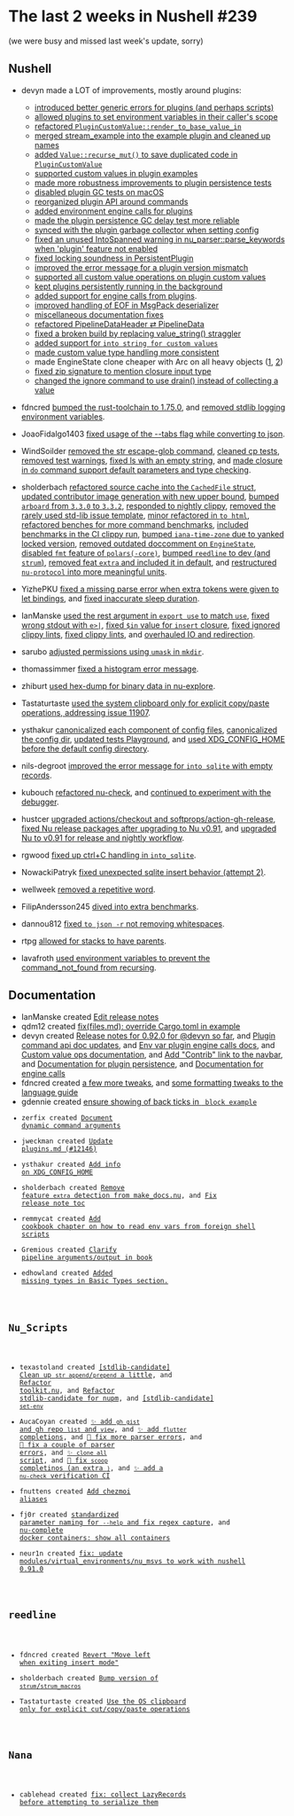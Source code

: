 # The last 2 weeks in Nushell #239

(we were busy and missed last week's update, sorry)

## Nushell

- devyn made a LOT of improvements, mostly around plugins:
    - [introduced better generic errors for plugins (and perhaps scripts)](https://github.com/nushell/nushell/pull/12236)
    - [allowed plugins to set environment variables in their caller's scope](https://github.com/nushell/nushell/pull/12204)
    - [refactored `PluginCustomValue::render_to_base_value_in`](https://github.com/nushell/nushell/pull/12244)
    - [merged stream_example into the example plugin and cleaned up names](https://github.com/nushell/nushell/pull/12234)
    - [added `Value::recurse_mut()` to save duplicated code in `PluginCustomValue`](https://github.com/nushell/nushell/pull/12218)
    - [supported custom values in plugin examples](https://github.com/nushell/nushell/pull/12213)
    - [made more robustness improvements to plugin persistence tests](https://github.com/nushell/nushell/pull/12185)
    - [disabled plugin GC tests on macOS](https://github.com/nushell/nushell/pull/12177)
    - [reorganized plugin API around commands](https://github.com/nushell/nushell/pull/12170)
    - [added environment engine calls for plugins](https://github.com/nushell/nushell/pull/12166)
    - [made the plugin persistence GC delay test more reliable](https://github.com/nushell/nushell/pull/12153)
    - [synced with the plugin garbage collector when setting config](https://github.com/nushell/nushell/pull/12152)
    - [fixed an unused IntoSpanned warning in nu_parser::parse_keywords when 'plugin' feature not enabled](https://github.com/nushell/nushell/pull/12144)
    - [fixed locking soundness in PersistentPlugin](https://github.com/nushell/nushell/pull/12182)
    - [improved the error message for a plugin version mismatch](https://github.com/nushell/nushell/pull/12122)
    - [supported all custom value operations on plugin custom values](https://github.com/nushell/nushell/pull/12088)
    - [kept plugins persistently running in the background](https://github.com/nushell/nushell/pull/12064)
    - [added support for engine calls from plugins](https://github.com/nushell/nushell/pull/12029).
    - [improved handling of EOF in MsgPack deserializer](https://github.com/nushell/nushell/pull/12183)
    - [miscellaneous documentation fixes](https://github.com/nushell/nushell/pull/12266)
    - [refactored PipelineDataHeader ⇄ PipelineData](https://github.com/nushell/nushell/pull/12248)
    - [fixed a broken build by replacing value_string() straggler](https://github.com/nushell/nushell/pull/12237)
    - [added support for `into string for custom values`](https://github.com/nushell/nushell/pull/12231)
    - [made custom value type handling more consistent](https://github.com/nushell/nushell/pull/12230)
    - made EngineState clone cheaper with Arc on all heavy objects ([1](https://github.com/nushell/nushell/pull/12229), [2](https://github.com/nushell/nushell/pull/12242))
    - [fixed zip signature to mention closure input type](https://github.com/nushell/nushell/pull/12216)
    - [changed the ignore command to use drain() instead of collecting a value](https://github.com/nushell/nushell/pull/12120)

- fdncred [bumped the rust-toolchain to 1.75.0](https://github.com/nushell/nushell/pull/12258), and [removed stdlib logging environment variables](https://github.com/nushell/nushell/pull/12196).
- JoaoFidalgo1403 [fixed usage of the --tabs flag while converting to json](https://github.com/nushell/nushell/pull/12251).
- WindSoilder [removed the str escape-glob command](https://github.com/nushell/nushell/pull/12241), [cleaned cp tests](https://github.com/nushell/nushell/pull/12202), [removed test warnings](https://github.com/nushell/nushell/pull/12201), [fixed ls with an empty string](https://github.com/nushell/nushell/pull/12086), and [made closure in `do` command support default parameters and type checking](https://github.com/nushell/nushell/pull/12056).
- sholderbach [refactored source cache into the `CachedFile` struct](https://github.com/nushell/nushell/pull/12240), [updated contributor image generation with new upper bound](https://github.com/nushell/nushell/pull/12198), [bumped `arboard` from `3.3.0` to `3.3.2`](https://github.com/nushell/nushell/pull/12178), [responded to nightly clippy](https://github.com/nushell/nushell/pull/12174), [removed the rarely used std-lib issue template](https://github.com/nushell/nushell/pull/12173), [minor refactored in `to html`](https://github.com/nushell/nushell/pull/12172), [refactored benches for more command benchmarks](https://github.com/nushell/nushell/pull/12171), [included benchmarks in the CI clippy run](https://github.com/nushell/nushell/pull/12165), [bumped `iana-time-zone` due to yanked locked version](https://github.com/nushell/nushell/pull/12162), [removed outdated doccomment on `EngineState`](https://github.com/nushell/nushell/pull/12158), [disabled `fmt` feature of `polars(-core)`](https://github.com/nushell/nushell/pull/12151), [bumped `reedline` to dev (and `strum`)](https://github.com/nushell/nushell/pull/12150), [removed feat `extra`
and included it in default](https://github.com/nushell/nushell/pull/12140), and [restructured `nu-protocol` into more meaningful units](https://github.com/nushell/nushell/pull/11917).
- YizhePKU [fixed a missing parse error when extra tokens were given to let bindings](https://github.com/nushell/nushell/pull/12238), and [fixed
inaccurate sleep duration](https://github.com/nushell/nushell/pull/12235).
- IanManske [used the rest argument in `export use` to match `use`](https://github.com/nushell/nushell/pull/12228), [fixed wrong stdout with `e>|`](https://github.com/nushell/nushell/pull/12227), [fixed `$in` value for `insert` closure](https://github.com/nushell/nushell/pull/12209), [fixed ignored clippy lints](https://github.com/nushell/nushell/pull/12160), [fixed clippy lints](https://github.com/nushell/nushell/pull/12139), and
[overhauled IO and redirection](https://github.com/nushell/nushell/pull/11934).
- sarubo [adjusted permissions using `umask` in `mkdir`](https://github.com/nushell/nushell/pull/12207).
- thomassimmer [fixed a histogram error message](https://github.com/nushell/nushell/pull/12197).
- zhiburt [used hex-dump for binary data in nu-explore](https://github.com/nushell/nushell/pull/12184).
- Tastaturtaste [used the system clipboard only for explicit copy/paste operations, addressing issue 11907](https://github.com/nushell/nushell/pull/12179).
- ysthakur [canonicalized each component of config files](https://github.com/nushell/nushell/pull/12167), [canonicalized the config dir](https://github.com/nushell/nushell/pull/12136), [updated tests Playground](https://github.com/nushell/nushell/pull/12134), and [used XDG_CONFIG_HOME before the default config directory](https://github.com/nushell/nushell/pull/12118).
- nils-degroot [improved the error message for `into sqlite` with empty records](https://github.com/nushell/nushell/pull/12149).
- kubouch [refactored nu-check](https://github.com/nushell/nushell/pull/12137), and [continued to experiment with the debugger](https://github.com/nushell/nushell/pull/11441).
- hustcer [upgraded actions/checkout and softprops/action-gh-release](https://github.com/nushell/nushell/pull/12135), [fixed Nu release packages
after upgrading to Nu v0.91](https://github.com/nushell/nushell/pull/12119), and [upgraded Nu to v0.91 for release and nightly workflow](https://github.com/nushell/nushell/pull/12114).
- rgwood [fixed up ctrl+C handling in `into_sqlite`](https://github.com/nushell/nushell/pull/12130).
- NowackiPatryk [fixed unexpected sqlite insert behavior (attempt 2)](https://github.com/nushell/nushell/pull/12128).
- wellweek [removed a repetitive word](https://github.com/nushell/nushell/pull/12117).
- FilipAndersson245 [dived into extra benchmarks](https://github.com/nushell/nushell/pull/12025).
- dannou812 [fixed `to json -r` not removing whitespaces](https://github.com/nushell/nushell/pull/11948).
- rtpg [allowed for stacks to have parents](https://github.com/nushell/nushell/pull/11654).
- lavafroth [used environment variables to prevent the command_not_found from recursing](https://github.com/nushell/nushell/pull/11090).

## Documentation

- IanManske created [Edit release notes](https://github.com/nushell/nushell.github.io/pull/1308)
- qdm12 created [fix(files.md): override Cargo.toml in example](https://github.com/nushell/nushell.github.io/pull/1307)
- devyn created [Release notes for 0.92.0 for @devyn so far](https://github.com/nushell/nushell.github.io/pull/1306), and [Plugin command api doc updates](https://github.com/nushell/nushell.github.io/pull/1305), and [Env var plugin engine calls docs](https://github.com/nushell/nushell.github.io/pull/1302), and [Custom value ops documentation](https://github.com/nushell/nushell.github.io/pull/1300), and [Add "Contrib" link to the navbar](https://github.com/nushell/nushell.github.io/pull/1295), and [Documentation for plugin persistence](https://github.com/nushell/nushell.github.io/pull/1291), and [Documentation for engine calls](https://github.com/nushell/nushell.github.io/pull/1290)
- fdncred created [a few more tweaks](https://github.com/nushell/nushell.github.io/pull/1304), and [some formatting tweaks to the language guide](https://github.com/nushell/nushell.github.io/pull/1303)
- gdennie created [ensure showing of back ticks in <code />  block example](https://github.com/nushell/nushell.github.io/pull/1299)
- zerfix created [Document dynamic command arguments](https://github.com/nushell/nushell.github.io/pull/1298)
- jweckman created [Update plugins.md (#12146)](https://github.com/nushell/nushell.github.io/pull/1297)
- ysthakur created [Add info on XDG_CONFIG_HOME](https://github.com/nushell/nushell.github.io/pull/1296)
- sholderbach created [Remove feature `extra` detection from make_docs.nu](https://github.com/nushell/nushell.github.io/pull/1294), and [Fix release note toc](https://github.com/nushell/nushell.github.io/pull/1293)
- remmycat created [Add cookbook chapter on how to read env vars from foreign shell scripts](https://github.com/nushell/nushell.github.io/pull/1292)
- Gremious created [Clarify pipeline arguments/output in book](https://github.com/nushell/nushell.github.io/pull/1287)
- edhowland created [Added missing types in Basic Types section.](https://github.com/nushell/nushell.github.io/pull/1285)

## Nu_Scripts

- texastoland created [[stdlib-candidate] Clean up `str append`/`prepend` a little](https://github.com/nushell/nu_scripts/pull/797), and [Refactor toolkit.nu](https://github.com/nushell/nu_scripts/pull/791), and [Refactor stdlib-candidate for nupm](https://github.com/nushell/nu_scripts/pull/790), and [[stdlib-candidate] `set-env`](https://github.com/nushell/nu_scripts/pull/787)
- AucaCoyan created [:sparkles: add `gh gist` and gh repo `list` and `view`](https://github.com/nushell/nu_scripts/pull/794), and [:sparkles: add `flutter` completions](https://github.com/nushell/nu_scripts/pull/792), and [:bug: fix more parser errors](https://github.com/nushell/nu_scripts/pull/783), and [:bug: fix a couple of parser errors](https://github.com/nushell/nu_scripts/pull/782), and [:sparkles: `clone all` script](https://github.com/nushell/nu_scripts/pull/781), and [:bug: fix `scoop` completinos (an extra `)`](https://github.com/nushell/nu_scripts/pull/780), and [✨ add a `nu-check` verification CI](https://github.com/nushell/nu_scripts/pull/771)
- fnuttens created [Add chezmoi aliases](https://github.com/nushell/nu_scripts/pull/788)
- fj0r created [standardized parameter naming for `--help` and fix regex capture](https://github.com/nushell/nu_scripts/pull/786), and [nu-complete docker containers: show all containers](https://github.com/nushell/nu_scripts/pull/778)
- neur1n created [fix: update modules/virtual_environments/nu_msvs to work with nushell 0.91.0](https://github.com/nushell/nu_scripts/pull/784)

## reedline

- fdncred created [Revert "Move left when exiting insert mode"](https://github.com/nushell/reedline/pull/773)
- sholderbach created [Bump version of `strum`/`strum_macros`](https://github.com/nushell/reedline/pull/768)
- Tastaturtaste created [Use the OS clipboard only for explicit cut/copy/paste operations](https://github.com/nushell/reedline/pull/761)

## Nana

- cablehead created [fix: collect LazyRecords before attempting to serialize them](https://github.com/nushell/nana/pull/80)
